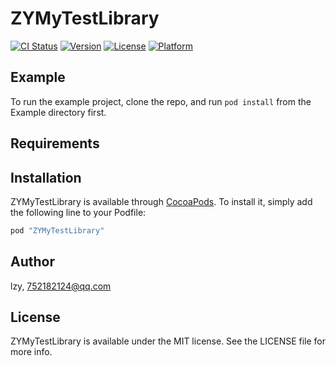 # ZYMyTestLibrary

[![CI Status](http://img.shields.io/travis/lzy/ZYMyTestLibrary.svg?style=flat)](https://travis-ci.org/lzy/ZYMyTestLibrary)
[![Version](https://img.shields.io/cocoapods/v/ZYMyTestLibrary.svg?style=flat)](http://cocoapods.org/pods/ZYMyTestLibrary)
[![License](https://img.shields.io/cocoapods/l/ZYMyTestLibrary.svg?style=flat)](http://cocoapods.org/pods/ZYMyTestLibrary)
[![Platform](https://img.shields.io/cocoapods/p/ZYMyTestLibrary.svg?style=flat)](http://cocoapods.org/pods/ZYMyTestLibrary)

## Example

To run the example project, clone the repo, and run `pod install` from the Example directory first.

## Requirements

## Installation

ZYMyTestLibrary is available through [CocoaPods](http://cocoapods.org). To install
it, simply add the following line to your Podfile:

```ruby
pod "ZYMyTestLibrary"
```

## Author

lzy, 752182124@qq.com

## License

ZYMyTestLibrary is available under the MIT license. See the LICENSE file for more info.
